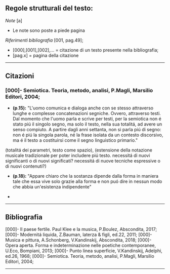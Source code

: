 ## Regole strutturali del testo:

*Note* [a]

- Le note sono poste a piede pagina

*Riferimenti bibliografia* [001, pag.49];

  - [000],[001],[002],... = citazione di un testo presente nella bibliografia;
  - [pag.x] = pagina della citazione
  
--------------
## Citazioni

### [000]- Semiotica. Teoria, metodo, analisi, P.Magli, Marsilio Editori, 2004;

- **(p.15):** "L'uomo comunica e dialoga anche con se stesso attraverso lunghe e complesse concatenazioni segniche. Ovvero, attraverso testi. Dal momento che l'uomo parla e scrive per testi, per la semiotica non é stato piú il singolo segno, ma solo il testo, nella sua totalitá, ad avere un senso compiuto. A partire dagli anni settanta, non si parla piú di segno: non é piú la singola parola, né la frase isolata da un contesto discorsivo, ma é il testo a costituirsi come il segno linguistico primario."

(totalitá dei parametri, testo come spazio), (estensione della notazione musicale tradizionale per poter includere piú testo. necessitá di nuovi significanti o di nuovi significati? necessitá di nuove tecniche espressive o di nuovi contenuti?)


- **(p.18):** "Appare chiaro che la sostanza dipende dalla forma in maniera tale che essa vive solo grazie alla forma e non puó dire in nessun modo che abbia un'esistenza indipendente" 

- 

--------------
## Bibliografia

[000]- Il paese fertile. Paul Klee e la musica, P.Boulez, Abscondita, 2017;
[000]- Modernitá liquida, Z.Bauman, laterza & figli, ed.22, 2011;
[000]- Musica e pittura, A.Schonberg, V.Kandinskij, Abscondita, 2018;
[000]- Opera aperta. Forma e indeterminazione nelle poetiche contemporanee, U.Eco, Bompiani, 2013;
[000]- Punto linea superficie, V.Kandinskij, Adelphi, ed.26, 1968;
[000]- Semiotica. Teoria, metodo, analisi, P.Magli, Marsilio Editori, 2004;

--------------
